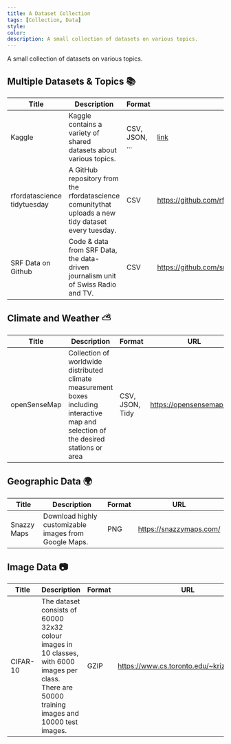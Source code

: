 ```yaml
---
title: A Dataset Collection
tags: [Collection, Data]
style: 
color: 
description: A small collection of datasets on various topics.
---
```


A small collection of datasets on various topics.

## Multiple Datasets & Topics :books:

| Title         |  Description                                                          | Format | URL  |
| ------------- |--------------------------------------------------------------------------------------------| ------------| ----------------------- |
| Kaggle | Kaggle contains a variety of shared datasets about various topics. | CSV, JSON, ... | [link](https://www.kaggle.com/datasets) |
| rfordatascience tidytuesday | A GitHub repository from the rfordatascience comunitythat uploads a new tidy dataset every tuesday. | CSV | https://github.com/rfordatascience/tidytuesday |
| SRF Data on Github | Code & data from SRF Data, the data-driven journalism unit of Swiss Radio and TV. | CSV| https://github.com/srfdata |


## Climate and Weather :partly_sunny:

| Title         |  Description                                                          | Format | URL  |
| ------------- |--------------------------------------------------------------------------------------------| ------------| ----------------------- |
| openSenseMap  | Collection of worldwide distributed climate measurement boxes including interactive map and selection of the desired stations or area | CSV, JSON, Tidy | https://opensensemap.org/ |


## Geographic Data :earth_africa:

| Title         |  Description                                                    | Format | URL  |
| ------------- |--------------------------------------------------------------------------------------------| ------------| ----------------------- |
| Snazzy Maps | Download highly customizable images from Google Maps. | PNG | https://snazzymaps.com/ |


## Image Data :camera:

| Title         |  Description                                                    | Format | URL  |
| ------------- |--------------------------------------------------------------------------------------------| ------------| ----------------------- |
| CIFAR-10 | The dataset consists of 60000 32x32 colour images in 10 classes, with 6000 images per class. There are 50000 training images and 10000 test images. | GZIP | https://www.cs.toronto.edu/~kriz/cifar.html |